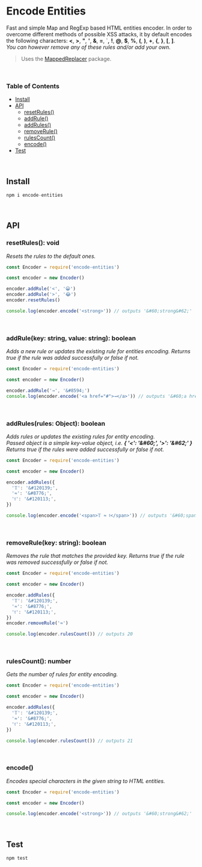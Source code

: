 # Encode Entities

Fast and simple Map and RegExp based HTML entities encoder. In order to overcome different methods of possible XSS attacks, it by default encodes the following characters: **<**, **>**, **"**, **'**, **&**, **=**, `**,** **!**, **@**, **\$**, **%**, **(**, **)**, **+**, **{**, **}**, **[**, **]**.<br>_You can however remove any of these rules and/or add your own._

> Uses the [MappedReplacer](https://www.npmjs.com/package/mapped-replacer) package.

<br>

### Table of Contents

<!--generated by TOC-->

- [Install](#install)
- [API](#api)
  - [resetRules&#40;&#41;](#resetrules-void)
  - [addRule&#40;&#41;](#addrulekey-string-value-string-boolean)
  - [addRules&#40;&#41;](#addrulesrules-object-boolean)
  - [removeRule&#40;&#41;](#removerulekey-string-boolean)
  - [rulesCount&#40;&#41;](#rulescount-number)
  - [encode&#40;&#41;](#encode)
- [Test](#test)
  <!--/generated by TOC-->

<br>

## Install

```javascript
npm i encode-entities
```

<br>

## API

### resetRules(): void

_Resets the rules to the default ones._

```javascript
const Encoder = require('encode-entities')

const encoder = new Encoder()

encoder.addRule('<', '😀')
encoder.addRule('>', '😂')
encoder.resetRules()

console.log(encoder.encode('<strong>')) // outputs '&#60;strong&#62;'
```

<br>

### addRule(key: string, value: string): boolean

_Adds a new rule or updates the existing rule for entities encoding. Returns true if the rule was added successfully or false if not._

```javascript
const Encoder = require('encode-entities')

const encoder = new Encoder()

encoder.addRule('→', '&#8594;')
console.log(encoder.encode('<a href="#">→</a>')) // outputs '&#60;a href&#61;&#34;#&#34;&#62;&#8594;&#60;/a&#62;'
```

<br>

### addRules(rules: Object): boolean

_Adds rules or updates the existing rules for entity encoding._<br>
_Passed object is a simple key-value object, i.e. **{ '<': '\&#60;', '>': '\&#62;' }**_<br>
_Returns true if the rules were added successfully or false if not._

```javascript
const Encoder = require('encode-entities')

const encoder = new Encoder()

encoder.addRules({
  '𝕋': '&#120139;',
  '≈': '&#8776;',
  '𝔱': '&#120113;',
})

console.log(encoder.encode('<span>𝕋 ≈ 𝔱</span>')) // outputs '&#60;span&#62;&#120139; &#8776; &#120113;&#60;/span&#62;'
```

<br>

### removeRule(key: string): boolean

_Removes the rule that matches the provided key._
_Returns true if the rule was removed successfully or false if not._

```javascript
const Encoder = require('encode-entities')

const encoder = new Encoder()

encoder.addRules({
  '𝕋': '&#120139;',
  '≈': '&#8776;',
  '𝔱': '&#120113;',
})
encoder.removeRule('≈')

console.log(encoder.rulesCount()) // outputs 20
```

<br>

### rulesCount(): number

_Gets the number of rules for entity encoding._

```javascript
const Encoder = require('encode-entities')

const encoder = new Encoder()

encoder.addRules({
  '𝕋': '&#120139;',
  '≈': '&#8776;',
  '𝔱': '&#120113;',
})

console.log(encoder.rulesCount()) // outputs 21
```

<br>

### encode()

_Encodes special characters in the given string to HTML entities._

```javascript
const Encoder = require('encode-entities')

const encoder = new Encoder()

console.log(encoder.encode('<strong>')) // outputs '&#60;strong&#62;'
```

<br>

## Test

```javascript
npm test
```

<br>
